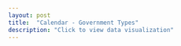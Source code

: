 ```yaml
---
layout: post
title:  "Calendar - Government Types"
description: "Click to view data visualization"
---
```


<main class="map__container">
  <div id="left-map" class="map map__comparison"></div>
  <div id="right-map" class="map map__comparison"></div>
</main>
<aside class="legend__wrapper legend__wrapper--datacommon" style="display: none;">
  <div class="legend" style="max-height: 263px;">
    <span class="legend__title legend__title--datacommon">Municipal Government Types</span>
    <select id="type" name="type" class="legend__select">
      <option value="policy" checked>Policy board</option>
      <option value="legislative">Legislative body</option>
      <option value="cmo">Chief municipal officer</option>
    </select>
    <svg height="204" width="160" id="legend__policy-board">
      <rect x="2" y="2" width="16" height="16" fill="#3B66B0" stroke="black" stroke-width="1px" />
      <text x="26" y="14" class="legend__entry legend__entry--datacommon">Selectmen</text>
      <rect x="2" y="30" width="16" height="16" fill="#FDB525" stroke="black" stroke-width="1px"  />
      <text x="26" y="42" class="legend__entry legend__entry--datacommon">Select Board</text>
      <rect x="2" y="58" width="16" height="16" fill="#C7004E" stroke="black" stroke-width="1px"  />
      <text x="26" y="70" class="legend__entry legend__entry--datacommon">Council</text>
      <rect x="2" y="86" width="16" height="16" fill="#D1D6D6" stroke="black" stroke-width="1px"  />
      <text x="26" y="98" class="legend__entry legend__entry--datacommon">N/A</text>
      <rect x='2' y='114' width='16' height='16' style='fill:#737373; stroke: black; stroke-width: 1px;'></rect>
      <circle cx='10' cy='122' r='5.5' fill='#f5f5f5'></circle>
      <text x='26' y='126' class='legend__entry legend__entry--datacommon'>3-member Board</text>
      <text x='26' y='144' class='legend__entry legend__entry--datacommon'>of Selectmen</text>
      <rect x='2' y='151' width='16' height='16' style='fill:#737373; stroke: black; stroke-width: 1px;'></rect>
      <line x1='2' y1='159' x2='10' y2='151' style='stroke: #f5f5f5;' stroke-width="1.5px"></line>
      <line x1='2' y1='167' x2='18' y2='151' style='stroke: #f5f5f5;' stroke-width="1.5px"></line>
      <line x1='10' y1='167' x2='18' y2='159' style='stroke: #f5f5f5;' stroke-width="1.5px"></line>
      <text x='26' y='163' class='legend__entry legend__entry--datacommon'>5-member Board</text>
      <text x='26' y='181' class='legend__entry legend__entry--datacommon'>of Selectmen</text>
    </svg>
    <svg height="120" width="160" id="legend__legislative-body" style="display: none;">
      <rect x="2" y="2" width="16" height="16" fill="#3B66B0" stroke="black" stroke-width="1px" />
      <text x="26" y="14" class="legend__entry legend__entry--datacommon">Open Town Meeting</text>
      <rect x="2" y="30" width="16" height="16" fill="#FDB525" stroke="black" stroke-width="1px"  />
      <text x="26" y="42" class="legend__entry legend__entry--datacommon">Council</text>
      <rect x="2" y="58" width="16" height="16" fill="#C7004E" stroke="black" stroke-width="1px"  />
      <text x="26" y="70" class="legend__entry legend__entry--datacommon">Representative</text>
      <text x="26" y="88" class="legend__entry legend__entry--datacommon">Town Meeting</text>
      <rect x="2" y="98" width="16" height="16" fill="#4DC1B9" stroke="black" stroke-width="1px"  />
      <text x="26" y="112" class="legend__entry legend__entry--datacommon">Aldermen</text>
    </svg>
    <svg height="134" width="160" id="legend__cmo" style="display:none;">
      <rect x="2" y="2" width="16" height="16" fill="#3B66B0" stroke="black" stroke-width="1px" />
      <text x="26" y="14" class="legend__entry legend__entry--datacommon">Town Administrator</text>
      <rect x="2" y="30" width="16" height="16" fill="#FDB525" stroke="black" stroke-width="1px"  />
      <text x="26" y="42" class="legend__entry legend__entry--datacommon">Town Manager</text>
      <rect x="2" y="58" width="16" height="16" fill="#C7004E" stroke="black" stroke-width="1px"  />
      <text x="26" y="70" class="legend__entry legend__entry--datacommon">Mayor</text>
      <rect x="2" y="86" width="16" height="16" fill="#4DC1B9" stroke="black" stroke-width="1px"  />
      <text x="26" y="98" class="legend__entry legend__entry--datacommon">Other</text>
      <rect x="2" y="114" width="16" height="16" fill="#D1D6D6" stroke="black" stroke-width="1px"  />
      <text x="26" y="126" class="legend__entry legend__entry--datacommon">Unknown</text>
    </svg>
    <a href="https://datacommon.mapc.org/browser/datasets/413" target="_PARENT" class="legend__title legend__title--datacommon">Explore & Download Data</a>
  </div>
  <button type="button" class="button__collapsible button__collapsible--minus">-</button>
  <div>
    <label for="button__collapsible--plus" class="maximize-instructions legend__entry legend__entry--datacommon">Expand legend</label>
    <button type="button" class="button__collapsible button__collapsible--plus">+</button>
  </div>
</aside>
<script src="{{'assets/javascripts/government-map.js' | absolute_url }}" type="module"></script>
  <script src="https://api.mapbox.com/mapbox-gl-js/plugins/mapbox-gl-compare/v0.4.0/mapbox-gl-compare.js"></script>
<link
rel="stylesheet"
href="https://api.mapbox.com/mapbox-gl-js/plugins/mapbox-gl-compare/v0.4.0/mapbox-gl-compare.css"
type="text/css"
/>